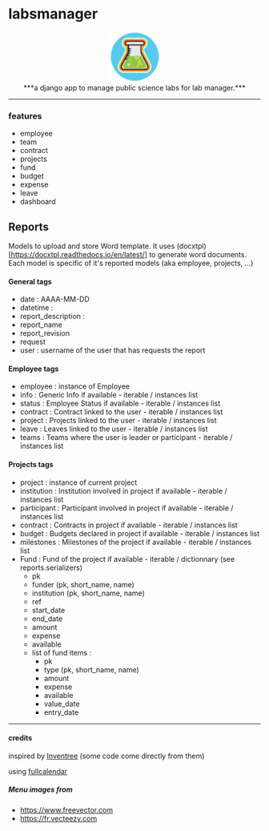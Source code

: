 # labsmanager
<p align="center">
  <img width="100" src="/data/static/img/labsmanager/labsmanager_icon_fav.png">
  </br>
  ***a django app to manage public science labs for lab manager.***
</p>


________________________________________


### features

* employee
* team
* contract
* projects
* fund
* budget
* expense
* leave
* dashboard



## Reports

Models to upload and store Word template. It uses (docxtpl)[https://docxtpl.readthedocs.io/en/latest/] to generate word documents.
Each model is specific of it's reported models (aka employee, projects, ...)

#### General tags

* date : AAAA-MM-DD
* datetime :
* report_description : 
* report_name
* report_revision
* request
* user : username of the user that has requests the report


#### Employee tags

* employee : instance of Employee
* info :  Generic Info if available - iterable / instances list
* status :  Employee Status if available - iterable / instances list
* contract : Contract linked to the user - iterable / instances list
* project :  Projects linked to the user - iterable / instances list
* leave : Leaves linked to the user - iterable / instances list 
* teams :  Teams where the user is leader or participant - iterable / instances list

#### Projects tags

* project : instance of current project
* institution : Institution involved in project if available - iterable / instances list
* participant : Participant involved in project if available - iterable / instances list
* contract : Contracts in project if available - iterable / instances list
* budget : Budgets declared in project if available - iterable / instances list
* milestones : Milestones of the project if available - iterable / instances list
* Fund : Fund of the project if available - iterable / dictionnary (see reports.serializers)
    * pk
    * funder (pk, short_name, name)
    * institution (pk, short_name, name)
    * ref
    * start_date
    * end_date
    * amount
    * expense
    * available
    * list of fund items :
        * pk
        * type (pk, short_name, name)
        * amount
        * expense
        * available
        * value_date
        * entry_date
________________________________
#### credits

inspired by [Inventree](https://github.com/inventree/InvenTree)
(some code come directly from them)

using [fullcalendar](https://fullcalendar.io/)

##### Menu images from 

- https://www.freevector.com
- https://fr.vecteezy.com

